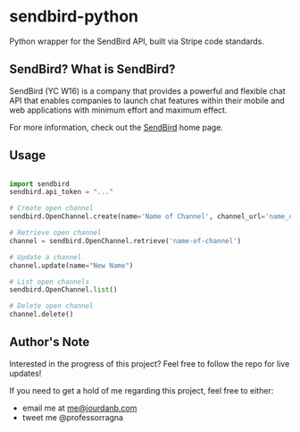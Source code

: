# sendbird-python
Python wrapper for the SendBird API, built via Stripe code standards.

## SendBird? What is SendBird?

SendBird (YC W16) is a company that provides a powerful and flexible chat API that enables companies to launch chat features within their mobile and web applications with minimum effort and maximum effect. 

For more information, check out the [SendBird](http://sendbird.com?source=https://github.com/jpbullalayao/sendbird-python) home page.


## Usage

```python

import sendbird
sendbird.api_token = "..."

# Create open channel
sendbird.OpenChannel.create(name='Name of Channel', channel_url='name_of_channel')

# Retrieve open channel
channel = sendbird.OpenChannel.retrieve('name-of-channel')

# Update a channel
channel.update(name="New Name")

# List open channels
sendbird.OpenChannel.list()

# Delete open channel
channel.delete()
```


## Author's Note
Interested in the progress of this project? Feel free to follow the repo for live updates! 

If you need to get a hold of me regarding this project, feel free to either:
- email me at me@jourdanb.com
- tweet me @professorragna
